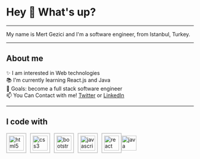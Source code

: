 ﻿# Hey 👋 What's up?

---

My name is Mert Gezici and I'm a software engineer, from Istanbul, Turkey.

---

## About me

✨ I am interested in Web technologies     
📚 I'm currently learning React.js and Java     
🎯 Goals: become a full stack software engineer               
📫 You Can Contact with me! [Twitter](https://twitter.com/gzc_mrt) or [LinkedIn](https://www.linkedin.com/in/mertgezici/)

---

## I code with

<div style="display: flex; align-items: center;">
    <img src="https://cdn.jsdelivr.net/gh/devicons/devicon/icons/html5/html5-original.svg" height="40" alt="html5 logo" style="margin-right: 10px; border: 2px solid #ccc; padding: 5px; transition: transform 0.2s;">
    <img src="https://cdn.jsdelivr.net/gh/devicons/devicon/icons/css3/css3-original.svg" height="40" alt="css3 logo" style="margin-right: 10px; border: 2px solid #ccc; padding: 5px; transition: transform 0.2s;">
    <img src="https://cdn.jsdelivr.net/gh/devicons/devicon/icons/bootstrap/bootstrap-original.svg" height="40" alt="bootstrap logo" style="margin-right: 10px; border: 2px solid #ccc; padding: 5px; transition: transform 0.2s;">
    <img src="https://cdn.jsdelivr.net/gh/devicons/devicon/icons/javascript/javascript-original.svg" height="40" alt="javascript logo" style="margin-right: 10px; border: 2px solid #ccc; padding: 5px; transition: transform 0.2s;">
    <img src="https://cdn.jsdelivr.net/gh/devicons/devicon/icons/react/react-original.svg" height="40" alt="react logo" style="border: 2px solid #ccc; padding: 5px; transition: transform 0.2s;">
    <img src="https://cdn.jsdelivr.net/gh/devicons/devicon/icons/java/java-original.svg" height="40" alt="java logo"  />
</div>
</div>
